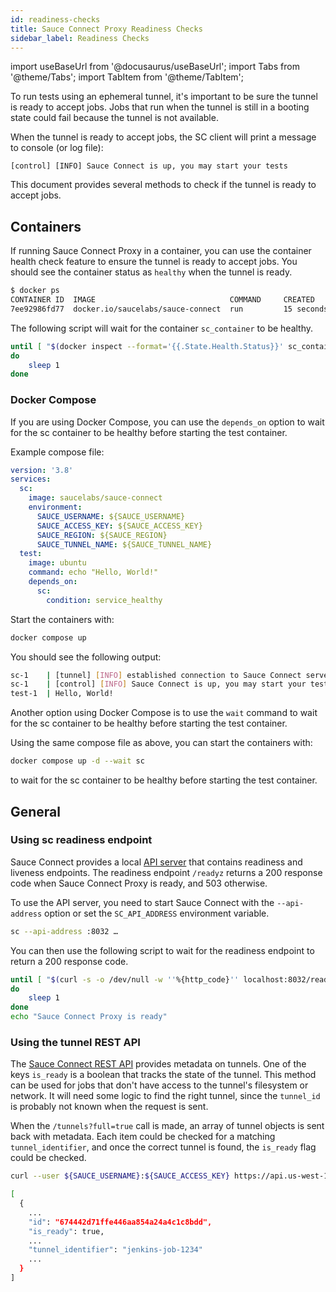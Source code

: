 ```yaml
---
id: readiness-checks
title: Sauce Connect Proxy Readiness Checks
sidebar_label: Readiness Checks
---
```


import useBaseUrl from '@docusaurus/useBaseUrl';
import Tabs from '@theme/Tabs';
import TabItem from '@theme/TabItem';

To run tests using an ephemeral tunnel, it's important to be sure the tunnel is ready to accept jobs.
Jobs that run when the tunnel is still in a booting state could fail because the tunnel is not available.

When the tunnel is ready to accept jobs, the SC client will print a message to console (or log file):

```
[control] [INFO] Sauce Connect is up, you may start your tests
```

This document provides several methods to check if the tunnel is ready to accept jobs.

## Containers

If running Sauce Connect Proxy in a container, you can use the container health check feature to ensure the tunnel is ready to accept jobs.
You should see the container status as `healthy` when the tunnel is ready.

```bash
$ docker ps
CONTAINER ID  IMAGE                              COMMAND     CREATED         STATUS                   PORTS       NAMES
7ee92986fd77  docker.io/saucelabs/sauce-connect  run         15 seconds ago  Up 16 seconds (healthy)              sc_container
```

The following script will wait for the container `sc_container` to be healthy.

```bash
until [ "$(docker inspect --format='{{.State.Health.Status}}' sc_container)" == "healthy" ]
do
    sleep 1
done
```

### Docker Compose

If you are using Docker Compose, you can use the `depends_on` option to wait for the sc container to be healthy before starting the test container. 

Example compose file:

```yaml
version: '3.8'
services:
  sc:
    image: saucelabs/sauce-connect
    environment:
      SAUCE_USERNAME: ${SAUCE_USERNAME}
      SAUCE_ACCESS_KEY: ${SAUCE_ACCESS_KEY}
      SAUCE_REGION: ${SAUCE_REGION}
      SAUCE_TUNNEL_NAME: ${SAUCE_TUNNEL_NAME}
  test:
    image: ubuntu
    command: echo "Hello, World!"
    depends_on:
      sc:
        condition: service_healthy
```

Start the containers with:

```bash
docker compose up
```

You should see the following output:

```bash
sc-1    | [tunnel] [INFO] established connection to Sauce Connect server active=1/2
sc-1    | [control] [INFO] Sauce Connect is up, you may start your tests
test-1  | Hello, World!
```

Another option using Docker Compose is to use the `wait` command to wait for the sc container to be healthy before starting the test container.

Using the same compose file as above, you can start the containers with:

```bash
docker compose up -d --wait sc
```

to wait for the sc container to be healthy before starting the test container.

## General

### Using sc readiness endpoint

Sauce Connect provides a local [API server](/secure-connections/sauce-connect-5/operation/api-server) that contains readiness and liveness endpoints. 
The readiness endpoint `/readyz` returns a 200 response code when Sauce Connect Proxy is ready, and 503 otherwise.

To use the API server, you need to start Sauce Connect with the `--api-address` option or set the `SC_API_ADDRESS` environment variable.

```bash
sc --api-address :8032 …
```

You can then use the following script to wait for the readiness endpoint to return a 200 response code.

```bash
until [ "$(curl -s -o /dev/null -w ''%{http_code}'' localhost:8032/readyz)" == "200" ]
do
    sleep 1
done
echo "Sauce Connect Proxy is ready"
```

### Using the tunnel REST API

The [Sauce Connect REST API](/dev/api/connect/#get-tunnels-for-a-user) provides metadata on tunnels.
One of the keys `is_ready` is a boolean that tracks the state of the tunnel.
This method can be used for jobs that don't have access to the tunnel's filesystem or network.
It will need some logic to find the right tunnel, since the `tunnel_id` is probably not known when the request is sent.

When the `/tunnels?full=true` call is made, an array of tunnel objects is sent back with metadata. Each item could be checked for a matching `tunnel_identifier`, and once the correct tunnel is found, the `is_ready` flag could be checked.

```bash
curl --user ${SAUCE_USERNAME}:${SAUCE_ACCESS_KEY} https://api.us-west-1.saucelabs.com/rest/v1/${SAUCE_USERNAME}/tunnels?full=true

[
  {
    ...
    "id": "674442d71ffe446aa854a24a4c1c8bdd",
    "is_ready": true,
    ...
    "tunnel_identifier": "jenkins-job-1234"
    ...
  }
]
```
